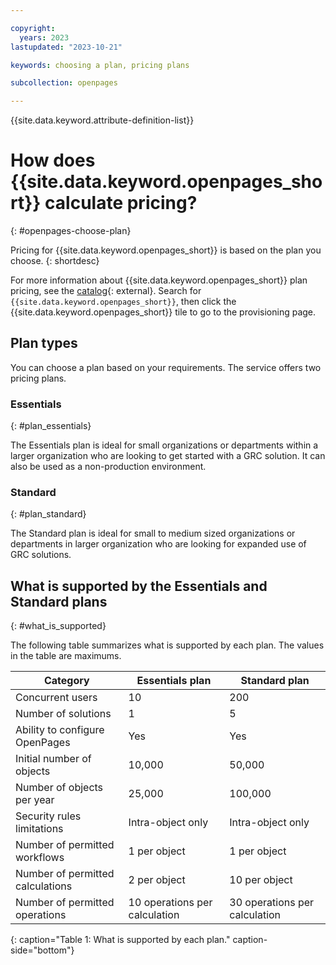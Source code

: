 ```yaml
---

copyright:
  years: 2023
lastupdated: "2023-10-21"

keywords: choosing a plan, pricing plans

subcollection: openpages

---
```


{{site.data.keyword.attribute-definition-list}}

# How does {{site.data.keyword.openpages_short}} calculate pricing?
{: #openpages-choose-plan}

Pricing for {{site.data.keyword.openpages_short}} is based on the plan you choose. 
{: shortdesc}

For more information about {{site.data.keyword.openpages_short}} plan pricing, see the [catalog](https://cloud.ibm.com/catalog){: external}. Search for `{{site.data.keyword.openpages_short}}`, then click the {{site.data.keyword.openpages_short}} tile to go to the provisioning page.

## Plan types

You can choose a plan based on your requirements. The service offers two pricing plans. 

### Essentials
{: #plan_essentials}

The Essentials plan is ideal for small organizations or departments within a larger organization who are looking to get started with a GRC solution. It can also be used as a non-production environment.

### Standard
{: #plan_standard}

The Standard plan is ideal for small to medium sized organizations or departments in larger organization who are looking for expanded use of GRC solutions.

## What is supported by the Essentials and Standard plans
{: #what_is_supported}

The following table summarizes what is supported by each plan. The values in the table are maximums.

| Category                         | Essentials plan               | Standard plan                 |
| -------------------------------- | ----------------------------- | ----------------------------- |
| Concurrent users                 | 10                            | 200                           |
| Number of solutions              | 1                             | 5                             |
| Ability to configure OpenPages   | Yes                           | Yes                           |
| Initial number of objects        | 10,000                        | 50,000                        |
| Number of objects per year       | 25,000                        | 100,000                       |
| Security rules limitations       | Intra-object only             | Intra-object only             |
| Number of permitted workflows    | 1 per object                  | 1 per object                  |
| Number of permitted calculations | 2 per object                  | 10 per object                 |
| Number of permitted operations   | 10 operations per calculation | 30 operations per calculation |
{: caption="Table 1: What is supported by each plan." caption-side="bottom"}
